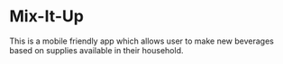 # Mix-It-Up
This is a mobile friendly app which allows user to make new beverages based on supplies available in their household.